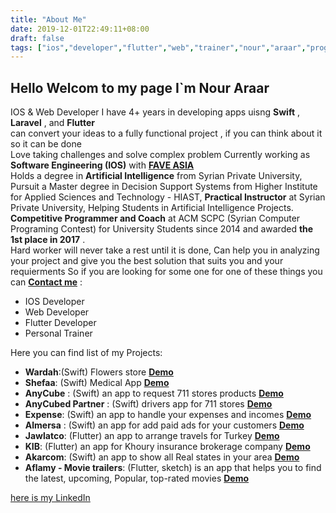 ```yaml
---
title: "About Me"
date: 2019-12-01T22:49:11+08:00
draft: false
tags: ["ios","developer","flutter","web","trainer","nour","araar","programming"]
---
```


## Hello Welcom to my page I`m Nour Araar
IOS & Web Developer I have 4+ years in developing apps uisng **Swift** , **Laravel** , and  **Flutter**  
can convert your ideas to a fully functional project , if you can think about it so it can be done  
Love taking challenges and solve complex problem Currently working as **Software Engineering (IOS)** with [**FAVE ASIA**](https://www.myfave.com)  
Holds a degree in **Artificial Intelligence** from Syrian Private University, Pursuit a Master degree in Decision Support Systems from Higher Institute for Applied Sciences and Technology - HIAST, **Practical Instructor** at Syrian Private University, Helping Students in Artificial Intelligence Projects.  
**Competitive Programmer and Coach** at ACM SCPC (Syrian Computer Programing Contest) for University Students since 2014 and awarded **the 1st place in 2017** .  
Hard worker will never take a rest until it is done, Can help you in analyzing your project and give you the best solution that suits you and your requierments
So if you are looking for some one for one of these things you can [**Contact me**](/contact) :  
* IOS Developer
* Web Developer
* Flutter Developer
* Personal Trainer

Here you can find list of my Projects:  
* **Wardah**:(Swift) Flowers store [**Demo**](https://apple.co/2ErgcVN)  
* **Shefaa**: (Swift) Medical App	[**Demo**](https://bit.ly/2RilKHR)
* **AnyCube** : (Swift) an app to request 711 stores products [**Demo**](https://bit.ly/2F89zbK) 
* **AnyCubed Partner** : (Swift) drivers app for 711 stores [**Demo**](https://bit.ly/2IfXeE9)	
* **Expense**: (Swift) an app to handle your expenses and incomes	[**Demo**](https://bit.ly/2F89vsw)
* **Almersa** : (Swift) an app for add paid ads for your customers [**Demo**](https://apple.co/2LiDpgB)	
* **Jawlatco**: (Flutter) an app to arrange travels for Turkey [**Demo**](https://bit.ly/2KTJpNp)
* **KIB**: (Flutter) an app for Khoury insurance brokerage company [**Demo**](https://bit.ly/2WLDIIt)
* **Akarcom**: (Swift) an app to show all Real states in your area [**Demo**](https://bit.ly/2XN38SF)	
* **Aflamy - Movie trailers**: (Flutter, sketch) is an app that helps you to find the latest, upcoming, Popular, top-rated movies [**Demo**](https://bit.ly/2r8lfXX)  
  
[here is my LinkedIn](https://www.linkedin.com/in/nour-araar/)
